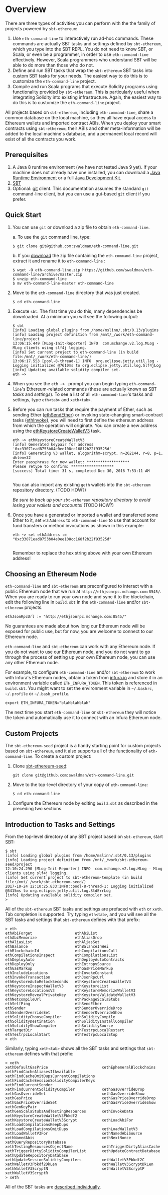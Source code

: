 # Overview

There are three types of activities you can perform with the the family of projects powered by `sbt-ethereum`:

  1. Use `eth-command-line` to interactively run ad-hoc commands.
     These commands are actually SBT tasks and settings defined by `sbt-ethereum`, which you type into the SBT REPL.
     You do not need to know SBT, or Scala, or even be a programmer, in order to use `eth-command-line` effectively.
     However, Scala programmers who understand SBT will be able to do more than those who do not.
  2. Define and run SBT tasks that wrap the `sbt-ethereum` SBT tasks into custom SBT tasks for your needs.
     The easiest way to do this is to customize the `eth-command-line` project.
  3. Compile and run Scala programs that execute Solidity programs using functionality provided by `sbt-ethereum`.
     This is particularly useful when integrating Solidity into existing infrastructure.
     Again, the easiest way to do this is to customize the `eth-command-line` project.

All projects based on `sbt-ethereum`, including `eth-command-line`, share a common database on the local machine,
so they all have equal access to Ethereum wallets and imported contract ABIs.
When you deploy your smart contracts using `sbt-ethereum`, their ABIs and other meta-information will be added to the local machine's database, 
and a permanent local record will exist of all the contracts you work.

## Prerequisites
  1. A Java 8 runtime environment (we have not tested Java 9 yet).
    If your machine does not already have one installed, you can download a 
    [Java Runtime Environment](http://www.oracle.com/technetwork/java/javase/downloads/jre8-downloads-2133155.html)
    or a full [Java Development Kit](http://www.oracle.com/technetwork/java/javase/downloads/jdk8-downloads-2133151.html).
  2. [SBT](http://www.scala-sbt.org/download.html)
  3. Optional: [git](https://git-scm.com/) client.
     This documentation assumes the standard `git` command-line client, but you can use a gui-based `git` client if you prefer.

## Quick Start
  1. You can use `git` or download a zip file to obtain `eth-command-line`.
 
      a. To use the `git` command line, type:
      
         $ git clone git@github.com:swaldman/eth-command-line.git
      
      b. If you [download](https://github.com/swaldman/eth-command-line/archive/master.zip) the zip file 
        containing the `eth-command-line` project, extract it and rename it to `eth-command-line` :
         
         $ wget -O eth-command-line.zip https://github.com/swaldman/eth-command-line/archive/master.zip
         $ unzip eth-command-line
         $ mv eth-command-line-master eth-command-line
         
  2. Move to the `eth-command-line` directory that was just created.
     ```
     $ cd eth-command-line
     ```
  3. Execute `sbt`. 
     The first time you do this, many dependencies be downloaded.
     At a minimum you will see the following output:
     ```
     $ sbt
     [info] Loading global plugins from /home/mslinn/.sbt/0.13/plugins
     [info] Loading project definition from /mnt/_/work/eth-command-line/project
     13:06:15.449 [MLog-Init-Reporter] INFO  com.mchange.v2.log.MLog - MLog clients using slf4j logging.
     [info] Set current project to eth-command-line (in build file:/mnt/_/work/eth-command-line/)
     13:06:17.553 [pool-8-thread-1] INFO  org.eclipse.jetty.util.log - Logging initialized @7610ms to org.eclipse.jetty.util.log.Slf4jLog
     [info] Updating available solidity compiler set.
     eth ~>
     ```
  4. When you see the `eth ~> ` prompt you can begin typing `eth-command-line`'s Ethereum-related commands 
     (these are actually known as SBT *tasks* and *settings*).
     To see a list of all `eth-command-line`'s tasks and settings, type `eth<tab>` and `xeth<tab>`.
  5. Before you can run tasks that require the payment of Ether, such as sending Ether 
     ([ethSendEther](https://mslinn.gitbooks.io/sbt-ethereum/content/gitbook/tasks.html#ethsendether)) or
     invoking state-changing smart-contract tasks 
     ([ethInvoke](https://mslinn.gitbooks.io/sbt-ethereum/content/gitbook/tasks.html#ethinvoke)), 
     you will need to first define the ethereum address from which the operation will originate. 
     You can create a new address using the
     [ethKeystoreCreateWalletV3](https://mslinn.gitbooks.io/sbt-ethereum/content/gitbook/tasks.html#ethkeystorecreatewalletv3) 
     task.
     ```
     eth ~> ethKeystoreCreateWalletV3
     [info] Generated keypair for address '0xc33071ead8753b04e0ee108cc168f2b22f93525d'
     [info] Generating V3 wallet, alogorithm=scrypt, n=262144, r=8, p=1, dklen=32
     Enter passphrase for new wallet: *******************
     Please retype to confirm: *******************
     [success] Total time: 31 s, completed Dec 30, 2016 7:53:11 AM
  
     ```
     You can also import any existing `geth` wallets into the `sbt-ethereum` repository directory.
     (TODO HOW?)
  
     *Be sure to back up your `sbt-ethereum` repository directory to avoid losing your wallets
     and accounts!* (TODO HOW?)
  6. Once you have a generated or imported a wallet and transferred some Ether to it,
     set `ethAddress` to `eth-command-line` to use that account for fund transfers or method invocations as shown in this example:
     ```
     eth ~> set ethAddress := "0xc33071ead8753b04e0ee108cc168f2b22f93525d"
  
     ```
     Remember to replace the hex string above with your own Ethereum address!
   
## Choosing an Ethereum Node
`eth-command-line` and `sbt-ethereum` are preconfigured to interact with a public Ethereum node that we run at 
`http://ethjsonrpc.mchange.com:8545/`. 
When you are ready to run your own node and sync it to the blockchain, edit the following line in `build.sbt` in the `eth-command-line` and/or `sbt-ethereum` projects.

    ethJsonRpcUrl := "http://ethjsonrpc.mchange.com:8545/"
    
No guarantees are made about how long our Ethereum node will be exposed for public use,
but for now, you are welcome to connect to our Ethereum node.

`eth-command-line` and `sbt-ethereum` can work with any Ethereum node.
If you do not want to use our Ethereum node, and you do not want to go through the process of setting up your own Ethereum node, 
you can use any other Ethereum node.

For example, to configure `eth-command-line` and/or `sbt-ethereum` to work with Infura's Ethereum nodes,
obtain a token from [infura.io](https://infura.io) and store it in an environment variable called `ETH_INFURA_TOKEN`.
This token is referenced in `build.sbt`.
You might want to set the environment variable in `~/.bashrc`, `~/.profile` or `~/.bash_profile`.
```
export ETH_INFURA_TOKEN="blahblahblah"
```
The next time you start `eth-command-line` or `sbt-ethereum` they will notice the token and automatically use it to 
connect with an Infura Ethereum node.

## Custom Projects
The `sbt-ethereum-seed` project is a handy starting point for custom projects based on `sbt-ethereum`, 
and it also supports all of the functionality of `eth-command-line`.
To create a custom project:

  1. Clone [sbt-ethereum-seed](https://github.com/mslinn/sbt-ethereum-seed):
     ```
     git clone git@github.com:swaldman/eth-command-line.git
     ```
  2. Move to the top-level directory of your copy of `eth-command-line`:
     ```
     $ cd eth-command-line
     ```
  3. Configure the Ethereum node by editing `build.sbt` as described in the preceding two sections.
  
## Introduction to Tasks and Settings
From the top-level directory of any SBT project based on `sbt-ethereum`, start SBT:
```
$ sbt
[info] Loading global plugins from /home/mslinn/.sbt/0.13/plugins
[info] Loading project definition from /mnt/_/work/sbt-ethereum-seed/project
12:10:24.290 [MLog-Init-Reporter] INFO  com.mchange.v2.log.MLog - MLog clients using slf4j logging.
[info] Set current project to sbt-ethereum-template (in build file:/mnt/_/work/sbt-ethereum-seed/)
2017-10-24 12:10:25.833:INFO::pool-8-thread-1: Logging initialized @5415ms to org.eclipse.jetty.util.log.StdErrLog
[info] Updating available solidity compiler set.
> 
```

All of the `sbt-ethereum` SBT tasks and settings are prefaced with `eth` or `xeth`.
Tab completion is supported.
Try typing `eth<tab>`, and you will see all the SBT tasks and settings that `sbt-ethereum` defines with that prefix:

```
> eth
ethAbiForget                   ethAbiList                     ethAbiMemorize                 ethAliasDrop                   ethAliasList                   ethAliasSet                    ethBalance                     ethBalanceInWei                
ethBlockchainId                ethCompilationsCull            ethCompilationsInspect         ethCompilationsList            ethDeployAuto                  ethDeployAutoContracts         ethDeployOnly                  ethEntropySource               
ethGasMarkup                   ethGasPriceMarkup              ethIncludeLocations            ethInvokeConstant              ethInvokeTransaction           ethJsonRpcUrl                  ethKeystoreAutoRelockSeconds   ethKeystoreCreateWalletV3      
ethKeystoreInspectWalletV3     ethKeystoreList                ethKeystoreLocationsV3         ethKeystoreMemorizeWalletV3    ethKeystoreRevealPrivateKey    ethKeystoreValidateWalletV3    ethNetcompileUrl               ethPackageScalaStubs           
ethSelfPing                    ethSendEther                   ethSender                      ethSenderOverrideDrop          ethSenderOverrideSet           ethSenderOverrideShow          ethSolidityChooseCompiler      ethSolidityCompile             
ethSolidityDestination         ethSolidityInstallCompiler     ethSolidityShowCompiler        ethSoliditySource              ethTargetDir                   ethTestrpcLocalRestart         ethTestrpcLocalStart           ethTestrpcLocalStop            
> eth
```

Similarly, typing `xeth<tab>` shows all the SBT tasks and settings that `sbt-ethereum` defines with that prefix:
```
> xeth
xethDefaultGasPrice                        xethEphemeralBlockchains                   xethFindCacheAliasesIfAvailable            xethFindCacheOmitDupsCurrentCompilations   xethFindCacheSessionSolidityCompilerKeys   
xethFindCurrentSender                      xethFindCurrentSolidityCompiler            xethGasOverrideDrop                        xethGasOverrideSet                         xethGasOverrideShow                        
xethGasPrice                               xethGasPriceOverrideDrop                   xethGasPriceOverrideSet                    xethGasPriceOverrideShow                   xethGenKeyPair                             
xethGenScalaStubsAndTestingResources       xethInvokeData                             xethKeystoreCreateWalletV3Pbkdf2           xethKeystoreCreateWalletV3Scrypt           xethLoadAbiFor                             
xethLoadCompilationsKeepDups               xethLoadCompilationsOmitDups               xethLoadWalletV3                           xethLoadWalletV3For                        xethNamedAbiSource                         
xethNamedAbis                              xethNextNonce                              xethQueryRepositoryDatabase                xethTestingResourcesObjectName             xethTriggerDirtyAliasCache                 
xethTriggerDirtySolidityCompilerList       xethUpdateContractDatabase                 xethUpdateRepositoryDatabase               xethUpdateSessionSolidityCompilers         xethWalletV3Pbkdf2C                        
xethWalletV3Pbkdf2DkLen                    xethWalletV3ScryptDkLen                    xethWalletV3ScryptN                        xethWalletV3ScryptP                        xethWalletV3ScryptR                        
> xeth
```

All of the SBT tasks are [described individually](tasks.md#sbt-ethereum-sbt-tasks-and-settings).
